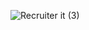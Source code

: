 ![Recruiter it (3)](https://user-images.githubusercontent.com/106360642/233515577-1a779386-7dd9-40f2-9e09-4d342648d8e7.gif)
